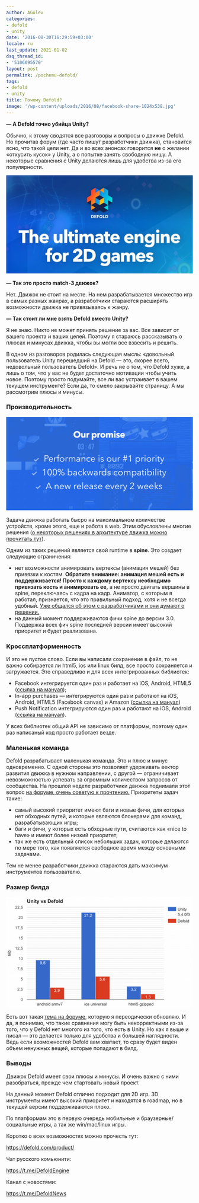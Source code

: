 ```yaml
---
author: AGulev
categories:
- defold
- unity
date: '2016-08-30T16:29:59+03:00'
locale: ru
last_update: 2021-01-02
dsq_thread_id:
- '5106095570'
layout: post
permalink: /pochemu-defold/
tags:
- defold
- unity
title: Почему Defold?
image: '/wp-content/uploads/2016/08/facebook-share-1024x538.jpg'
---
```





**— А Defold точно убийца Unity?**

Обычно, к этому сводятся все разговоры и вопросы о движке Defold. Но прочитав форум (где часто пишут разработчики движка), становится ясно, что такой цели нет. Да и во всех анонсах говорится **не** о желании «откусить кусок» у Unity, а о попытке занять свободную нишу. А некоторые сравнения с Unity делаются лишь для удобства из-за его популярности.

![Defold vs Unity](/wp-content/uploads/2016/08/facebook-share-1024x538.jpg)

**— Так это просто match-3 движок?**

Нет. Движок не стоит на месте. На нем разрабатывается множество игр в самых разных жанрах, а разработчики стараются расширять возможности движка не привязываясь к жанру.

**— Так стоит ли мне взять Defold вместо Unity?**

Я не знаю. Никто не может принять решение за вас. Все зависит от вашего проекта и ваших целей. Поэтому я стараюсь рассказывать о плюсах и минусах движка, чтобы вы могли все взвесить и решить.

В одном из разговоров родилась следующая мысль: «довольный пользователь Unity перешедший на Defold — это, скорее всего, недовольный пользователь Defold». И речь не о том, что Defold хуже, а лишь о том, что у вас не будет достаточно мотивации чтобы учить новое. Поэтому просто подумайте, все ли вас устраивает в вашем текущем инструменте? Если да, то смело закрывайте страницу. А мы рассмотрим плюсы и минусы.

### **Производительность**

[![Performance Chart](/wp-content/uploads/2016/08/2016-08-30_16-27-10-1024x512.png)](/wp-content/uploads/2016/08/2016-08-30_16-27-10.png)

Задача движка работать бысро на максимальном количестве устройств, кроме этого, еще и работа в web. Этим обусловлены многие решения ([о некоторых решениях в архитектуре движка можно прочитать тут](https://forum.defold.com/t/objects-pooling-for-factories-solved/2325/3?u=agulev)).

Одним из таких решений является свой runtime в **spine**. Это создает следующие ограничения:

- нет возможности анимировать вертексы (анимация мешей) без привязки к костям. **Обратите внимание: анимация мешей есть и поддерживается! Просто к каждому вертексу необходимо привязать кость и анимировать ее,** а не просто двигать вершины в spine, переключаясь с кадра на кадр. Аниматор, с которым я работал, признается, что это правильный подход, хотя и не всегда удобный. [Уже общался об этом с разработчиками и они думают о решении.](https://forum.defold.com/t/problem-with-new-version-of-spine-json-format-changed-def-1998/2398/10?u=agulev)
- на данный момент поддерживаются фичи spine до версии 3.0. Поддержка всех фич spine последней версии имеет высокий приоритет и будет реализована.

### Кроссплатформенность

И это не пустое слово. Если вы написали сохранение в файл, то не важно собирается ли html5, ios или linux билд, все просто сохраняется и загружается. Это справедливо и для всех интегрированных библиотек:

- Facebook интегрируется один раз и работает на iOS, Android, HTML5 ([ссылка на мануал](http://www.defold.com/manuals/facebook/));
- In-app purchases — интегрируются один раз и работают на iOS, Android, HTML5 (Facebook canvas) и Amazon ([ссылка на мануал](http://www.defold.com/manuals/iap/))
- Push Notification интегрируются один раз и работают на iOS, Android ([ссылка на мануал](http://www.defold.com/manuals/push/)).

У всех библиотек общий API не зависимо от платформы, поэтому один раз написаный код просто работает везде.

### Маленькая команда

Defold разрабатывает маленькая команда. Это и плюс и минус одновременно. С одной стороны это позволяет удерживать вектор развития движка в нужном направлении, с другой — ограничивает невозможностью успевать за огромным количеством запросов от сообщества. На прошлой неделе разработчики движка поднимали этот вопрос [на форуме, очень советую к прочтению.](https://forum.defold.com/t/feature-requests-and-their-priority/2717?u=agulev) Приоритеты задач такие:

- самый высокий приоритет имеют баги и новые фичи, для которых нет обходных путей, и которые являются блокерами для команд, разрабатывающих игры;
- баги и фичи, у которых есть обходные пути, считаются как «nice to have» и имеют более низкий приоритет;
- так же есть отдельный список небольших задач, которые делаются по мере того, как появляется свободное время между основными задачами.

Тем не менее разработчики движка стараются дать максимум инструментов пользователю.

### Размер билда

![Build Size Comparison](/wp-content/uploads/2016/08/2016-08-30_16-18-39-1024x603.png)

Есть вот такая [тема на форуме](https://forum.defold.com/t/build-size-auto-stripping-or-manual-configuration/1819/65?u=agulev), которую я переодически обновляю. И да, я понимаю, что такие сравнения могу быть некорректными из-за того, что у Defold нет многого из того, что есть в Unity. Но как я выше и писал — это делается только для удобства и большей наглядности. Ведь если возможностей Defold вам хватает, то сразу будет виден объем ненужных вещей, которые попадают в билд.

### Выводы

Движок Defold имеет свои плюсы и минусы. И очень важно с ними разобраться, прежде чем стартовать новый проект.

На данный момент Defold отлично подходит для 2D игр. 3D инструменты имеют высокий приоритет и находятся в roadmap, но в текущей версии поддерживаются плохо.

По платформам это в первую очередь мобильные и браузерные/социальные игры, а так же win/mac/linux игры.

Коротко о всех возможностях можно прочесть тут:

<https://defold.com/product/>

Чат русского комьюнити:

<https://t.me/DefoldEngine>

Канал с новостями:

<https://t.me/DefoldNews>




